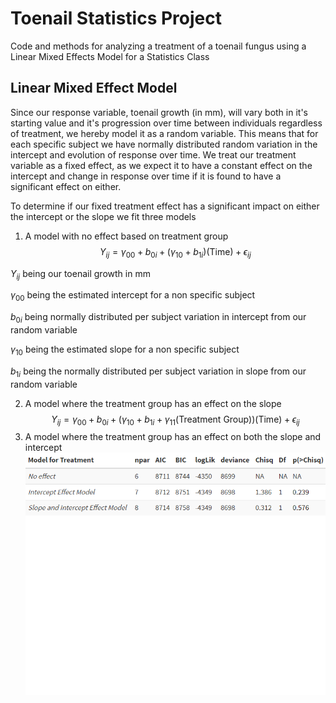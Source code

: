# Toenail Statistics Project
Code and methods for analyzing a treatment of a toenail fungus using a Linear Mixed Effects Model for a Statistics Class
## Linear Mixed Effect Model
Since our response variable, toenail growth (in mm), will vary both in it's starting value and it's progression over time between individuals regardless of treatment, we hereby model it as a random variable. This means that for each specific subject we have normally distributed random variation in the intercept and evolution of response over time. We treat our treatment variable as a fixed effect, as we expect it to have a constant effect on the intercept and change in response over time if it is found to have a significant effect on either.

To determine if our fixed treatment effect has a significant impact on either the intercept or the slope we fit three models
1. A model with no effect based on treatment group
$$Y_{ij} = \gamma_{00}+b_{0i}+(\gamma_{10}+b_{1i})(\textrm{Time}) + \epsilon_{ij}$$

$Y_{ij}$ being our toenail growth in mm

$\gamma_{00}$ being the estimated intercept for a non specific subject

$b_{0i}$ being normally distributed per subject variation in intercept from our random variable

$\gamma_{10}$ being the estimated slope for a non specific subject

$b_{1i}$ being the normally distributed per subject variation in slope from our random variable

2. A model where the treatment group has an effect on the slope
$$Y_{ij} = \gamma_{00}+b_{0i}+(\gamma_{10}+b_{1i}+\gamma_{11}(\textrm{Treatment Group}))(\textrm{Time}) + \epsilon_{ij}$$
3. A model where the treatment group has an effect on both the slope and intercept
![anova table](https://github.com/raforsyth/toenail-stats-project/blob/main/toenail-stats-project/images/model_anova.png)